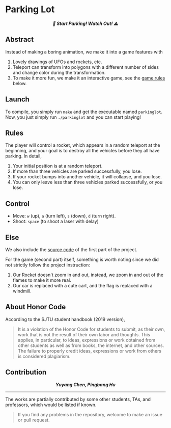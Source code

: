 # Parking Lot

<p align="center"><b><i>
	🚗 Start Parking! Watch Out! ⚠️
</i></b></p>

## Abstract

Instead of making a boring animation, we make it into a game features with

1. Lovely drawings of UFOs and rockets, etc.
2. Teleport can transform into polygons with a different number of sides and change color during the transformation.
3. To make it more fun, we make it an interactive game, see the [game rules](#rules) below.

## Launch

To compile, you simply run `make` and get the executable named `parkinglot`. Now, you just simply run `./parkinglot` and you can start playing!

## Rules

The player will control a rocket, which appears in a random teleport at the beginning, and your goal is to destroy all the vehicles before they all have parking. In detail,

1. Your initial position is at a random teleport.
2. If more than three vehicles are parked successfully, you lose.
3. If your rocket bumps into another vehicle, it will collapse, and you lose.
4. You can only leave less than three vehicles parked successfully, or you lose.

## Control

- Move: `w` (up), `a` (turn left), `s` (down), `d` (turn right).
- Shoot: `space` (to shoot a laser with delay)

## Else

We also include the [source code](https://github.com/sleepymalc/ParkingLot/blob/master/ParkingLotManager.cpp) of the first part of the project.

For the game (second part) itself, something is worth noting since we did not strictly follow the project instruction:

1. Our Rocket doesn't zoom in and out, instead, we zoom in and out of the flames to make it more real.
2. Our car is replaced with a cute cart, and the flag is replaced with a windmill.

## About Honor Code

According to the SJTU student handbook (2019 version),

> It is a violation of the Honor Code for students to submit, as their own, work that is not the result of their own labor and thoughts. This applies, in particular, to ideas, expressions or work obtained from other students as well as from books, the internet, and other sources. The failure to properly credit ideas, expressions or work from others is considered plagiarism.

## Contribution

<p align="center"><b><i>
	Yuyang Chen, Pingbang Hu
</i></b></p>

---

The works are partially contributed by some other students, TAs, and professors, which would be listed if known.
> If you find any problems in the repository, welcome to make an issue or pull request.
